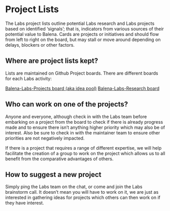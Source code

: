 # Project Lists

The Labs project lists outline potential Labs research and Labs projects based on identified ‘signals’; that is, indicators from various sources of their potential value to Balena. Cards are projects or initiatives and should flow from left to right on the board, but may stall or move around depending on delays, blockers or other factors.

## Where are project lists kept?

Lists are maintained on Github Project boards. There are different boards for each Labs activity:

[Balena-Labs-Projects board (aka idea pool)](https://github.com/orgs/balena-labs-projects/projects/3)
[Balena-Labs-Research board](https://github.com/orgs/balena-labs-research/projects/2)

## Who can work on one of the projects?

Anyone and everyone, although check in with the Labs team before embarking on a project from the board to check if there is already progress made and to ensure there isn’t anything higher priority which may also be of interest. Also be sure to check in with the maintainer team to ensure other priorities are not negatively impacted.

If there is a project that requires a range of different expertise, we will help facilitate the creation of a group to work on the project which allows us to all benefit from the comparative advantages of others.

## How to suggest a new project

Simply ping the Labs team on the chat, or come and join the Labs brainstorm call. It doesn’t mean you will have to work on it, we are just as interested in gathering ideas for projects which others can then work on if they have interest.
